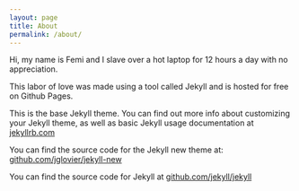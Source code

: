 ```yaml
---
layout: page
title: About
permalink: /about/
---
```


Hi, my name is Femi and I slave over a hot laptop for 12 hours a day with no appreciation.

This labor of love was made using a tool called Jekyll and is hosted for free on Github Pages.

This is the base Jekyll theme. You can find out more info about customizing your Jekyll theme, as well as basic Jekyll usage documentation at [jekyllrb.com](http://jekyllrb.com/)

You can find the source code for the Jekyll new theme at: [github.com/jglovier/jekyll-new](https://github.com/jglovier/jekyll-new)

You can find the source code for Jekyll at [github.com/jekyll/jekyll](https://github.com/jekyll/jekyll)
